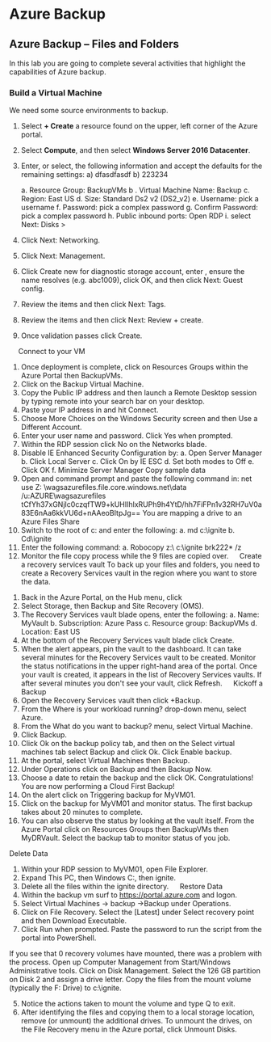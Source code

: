 # Azure Backup


 
## Azure Backup – Files and Folders
In this lab you are going to complete several activities that highlight the capabilities of Azure backup. 
### Build a Virtual Machine
We need some source environments to backup.  
1.	Select **+ Create** a resource found on the upper, left corner of the Azure portal.
2.	Select **Compute**, and then select **Windows Server 2016 Datacenter**.
3.	Enter, or select, the following information and accept the defaults for the remaining settings:
    a) dfasdfasdf
    b) 223234

    a.	Resource Group: BackupVMs
    b .	Virtual Machine Name: Backup
    c.	Region: East US
    d.	Size: Standard Ds2 v2 (DS2_v2)
e.	Username: pick a username
f.	Password: pick a complex password
g.	Confirm Password: pick a complex password
h.	Public inbound ports:  Open RDP
i.	select Next: Disks >
4.	Click Next: Networking.
5.	Click Next: Management.
6.	Click Create new for diagnostic storage account, enter <yourinitials><shortdate>, ensure the name resolves (e.g. abc1009), click OK, and then click Next: Guest config.
7.	Review the items and then click Next: Tags.
8.	Review the items and then click Next: Review + create.
9.	Once validation passes click Create.



 
Connect to your VM
1)	Once deployment is complete, click on Resources Groups within the Azure Portal then BackupVMs.
2)	Click on the Backup Virtual Machine.
3)	Copy the Public IP address and then launch a Remote Desktop session by typing remote into your search bar on your desktop.
4)	Paste your IP address in and hit Connect.
5)	Choose More Choices on the Windows Security screen and then Use a Different Account.
6)	Enter your user name and password. Click Yes when prompted.
7)	Within the RDP session click No on the Networks blade.
8)	Disable IE Enhanced Security Configuration by:
a.	Open Server Manager
b.	Click Local Server 
c.	Click On by IE ESC
d.	Set both modes to Off
e.	Click OK
f.	Minimize Server Manager
Copy sample data
1)	Open and command prompt and paste the following command in:
net use Z: \\wagsazurefiles.file.core.windows.net\data /u:AZURE\wagsazurefiles tCfYh37xGNjIc0czqfTW9+kUHIIhlxRUPh9h4YtD/hh7FiFPn1v32RH7uV0a83E6nAa6kkVU6d+nAAeoBItpJg==
You are mapping a drive to an Azure Files Share
2)	Switch to the root of c: and enter the following:
a.	 md c:\ignite
b.	Cd\ignite
3)	Enter the following command:
a.	Robocopy z:\ c:\ignite brk222* /z
4)	Monitor the file copy process while the 9 files are copied over.
 
Create a recovery services vault
To back up your files and folders, you need to create a Recovery Services vault in the region where you want to store the data. 
1.	Back in the Azure Portal, on the Hub menu, click   
2.	Select Storage, then Backup and Site Recovery (OMS).
3.	The Recovery Services vault blade opens, enter the following:
a.	Name: MyVault
b.	Subscription: Azure Pass
c.	Resource group: BackupVMs
d.	Location: East US
4.	At the bottom of the Recovery Services vault blade click Create.
5.	When the alert appears, pin the vault to the dashboard.
It can take several minutes for the Recovery Services vault to be created. Monitor the status notifications in the upper right-hand area of the portal. Once your vault is created, it appears in the list of Recovery Services vaults. If after several minutes you don't see your vault, click Refresh.
 
Kickoff a Backup
1.	Open the Recovery Services vault then click +Backup.
2.	From the Where is your workload running? drop-down menu, select Azure.
3.	From the What do you want to backup? menu, select Virtual Machine.
4.	Click Backup.
5.	Click Ok on the backup policy tab, and then on the Select virtual machines tab select Backup  and click Ok.  Click Enable backup.
6.	At the portal, select Virtual Machines then Backup.
7.	Under Operations click on Backup and then Backup Now.  
8.	Choose a date to retain the backup and the click OK. Congratulations!  You are now performing a Cloud First Backup!
9.	On the alert click on Triggering backup for MyVM01.
10.	Click on the backup for MyVM01 and monitor status. The first backup takes about 20 minutes to complete.
11.	You can also observe the status by looking at the vault itself.  From the Azure Portal click on Resources Groups then BackupVMs then MyDRVault. Select the backup tab to monitor status of you job.

Delete Data
1.	Within your RDP session to MyVM01, open File Explorer.
2.	Expand This PC, then Windows C:, then ignite.
3.	Delete all the files within the ignite directory.
 
Restore Data
1.	Within the backup vm surf to https://portal.azure.com and logon. 
2.	Select Virtual Machines -> backup ->Backup under Operations.
3.	Click on File Recovery.  Select the [Latest] under Select recovery point and then Download Executable.
4.	Click Run when prompted.  Paste the password to run the script from the portal into PowerShell.
 
If you see that 0 recovery volumes have mounted, there was a problem with the process.  Open up Computer Management from Start/Windows Administrative tools.  Click on Disk Management.  Select the 126 GB partition on Disk 2 and assign a drive letter. Copy the files from the mount volume (typically the F: Drive) to c:\ignite.
 
5.	Notice the actions taken to mount the volume and type Q to exit.
6.	After identifying the files and copying them to a local storage location, remove (or unmount) the additional drives. To unmount the drives, on the File Recovery menu in the Azure portal, click Unmount Disks.
